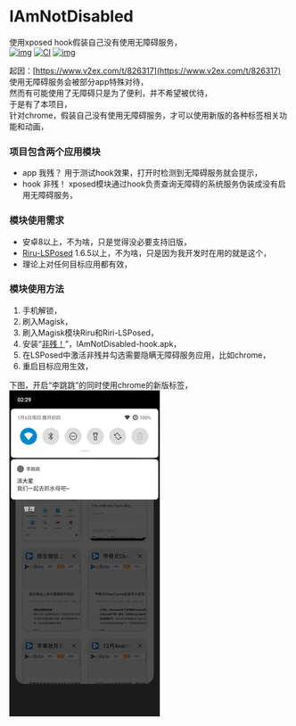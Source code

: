 # IAmNotDisabled
使用xposed hook假装自己没有使用无障碍服务，  
[![img](https://img.shields.io/badge/%E6%9B%B4%E6%96%B0%E6%97%A5%E5%BF%97-ChangeLog-brightgreen)](https://github.com/AoEiuV020/IAmNotDisabled/blob/main/ChangeLog.txt)
[![CI](https://github.com/AoEiuV020/IAmNotDisabled/actions/workflows/main.yml/badge.svg)](https://github.com/AoEiuV020/IAmNotDisabled/actions/workflows/main.yml)
[![img](https://img.shields.io/github/v/release/AoEiuV020/IAmNotDisabled.svg)](https://github.com/AoEiuV020/IAmNotDisabled/releases)

起因：[https://www.v2ex.com/t/826317](https://www.v2ex.com/t/826317)  
使用无障碍服务会被部分app特殊对待，  
然而有可能使用了无障碍只是为了便利，并不希望被优待，  
于是有了本项目，  
针对chrome，假装自己没有使用无障碍服务，才可以使用新版的各种标签相关功能和动画，  

### 项目包含两个应用模块
* app 我残？ 用于测试hook效果，打开时检测到无障碍服务就会提示，
* hook 非残！ xposed模块通过hook负责查询无障碍的系统服务伪装成没有启用无障碍服务，

### 模块使用需求
* 安卓8以上，不为啥，只是觉得没必要支持旧版，
* [Riru-LSPosed](https://github.com/LSPosed/LSPosed) 1.6.5以上，不为啥，只是因为我开发时在用的就是这个，
* 理论上对任何目标应用都有效，

### 模块使用方法
1. 手机解锁，
1. 刷入Magisk，
1. 刷入Magisk模块Riru和Riri-LSPosed，
1. 安装“[非残！](https://github.com/AoEiuV020/IAmNotDisabled/releases)”，IAmNotDisabled-hook.apk，
1. 在LSPosed中激活非残并勾选需要隐瞒无障碍服务应用，比如chrome，
1. 重启目标应用生效，

下图，开启“李跳跳”的同时使用chrome的新版标签，  
![img](https://raw.githubusercontent.com/AoEiuV020/IAmNotDisabled/main/readme/chrome%2Blitiaotiao.jpg)
